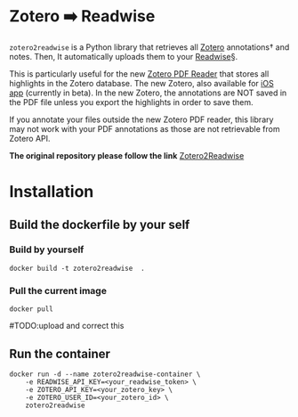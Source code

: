 # Zotero ➡️ Readwise
`zotero2readwise` is a Python library that retrieves all [Zotero](https://www.zotero.org/) annotations† and notes. 
Then, It automatically uploads them to your [Readwise](https://readwise.io/)§. 

This is particularly useful for the new [Zotero PDF Reader](https://www.zotero.org/support/pdf_reader_preview) 
that stores all highlights in the Zotero database. 
The new Zotero, also available for [iOS app](https://www.zotero.org/iosbeta) (currently in beta). 
In the new Zotero, the annotations are NOT saved in the PDF file unless you export the highlights in order to save them.

If you annotate your files outside the new Zotero PDF reader, this library may not work with your PDF annotations as those are not retrievable from Zotero API.

**The original repository please follow the link**
[Zotero2Readwise](https://github.com/e-alizadeh/Zotero2Readwise)

# Installation
## Build the dockerfile by your self
### Build by yourself
```shell
docker build -t zotero2readwise  .
```
### Pull the current image
```shell
docker pull 
```
#TODO:upload and correct this

## Run the container
```shell
docker run -d --name zotero2readwise-container \
    -e READWISE_API_KEY=<your_readwise_token> \
    -e ZOTERO_API_KEY=<your_zotero_key> \
    -e ZOTERO_USER_ID=<your_zotero_id> \
    zotero2readwise
```